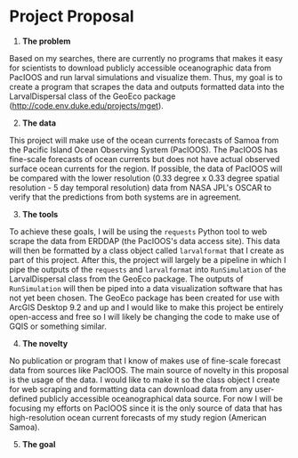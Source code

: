 # Project Proposal

1) **The problem** 

Based on my searches, there are currently no programs that makes it easy for scientists to download publicly accessible oceanographic data from PacIOOS and run larval simulations and visualize them. Thus, my goal is to create a program that scrapes the data and outputs formatted data into the LarvalDispersal class of the GeoEco package (http://code.env.duke.edu/projects/mget). 

2) **The data**

This project will make use of the ocean currents forecasts of Samoa from the Pacific Island Ocean Observing System (PacIOOS). The PacIOOS has fine-scale forecasts of ocean currents but does not have actual observed surface ocean currents for the region. If possible, the data of PacIOOS will be compared with the lower resolution (0.33 degree x 0.33 degree spatial resolution - 5 day temporal resolution) data from NASA JPL's OSCAR to verify that the predictions from both systems are in agreement. 

3) **The tools**

To achieve these goals, I will be using the `requests` Python tool to web scrape the data from ERDDAP (the PacIOOS's data access site). This data will then be formatted by a class object called `larvalformat` that I create as part of this project. After this, the project will largely be a pipeline in which I pipe the outputs of the `requests` and `larvalformat` into `RunSimulation` of the LarvalDispersal class from the GeoEco package. The outputs of `RunSimulation` will then be piped into a data visualization software that has not yet been chosen. The GeoEco package has been created for use with ArcGIS Desktop 9.2 and up and I would like to make this project be entirely open-access and free so I will likely be changing the code to make use of GQIS or something similar.

4) **The novelty**

No publication or program that I know of makes use of fine-scale forecast data from sources like PacIOOS. The main source of novelty in this proposal is the usage of the data. I would like to make it so the class object I create for web scraping and formatting data can download data from any user-defined publicly accessible oceanographical data source. For now I will be focusing my efforts on PacIOOS since it is the only source of data that has high-resolution ocean current forecasts of my study region (American Samoa).

5) **The goal**

